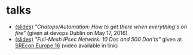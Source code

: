 # talks

* [(slides)](https://github.com/frangm/talks/tree/master/devops_dublin_chatops/devopsdublin_chatops_talk.pdf) _"Chatops/Automation: How to get there when everything's on fire"_
    (given at devops Dublin on May 17, 2016)
* [(slides)](https://github.com/frangm/talks/tree/master/ipsec_sreconeurope16/Full-mesh-IPsec-network.pdf) _"Full-Mesh IPsec Network: 10 Dos and 500 Don'ts"_ given at [SREcon Europe 16](https://www.usenix.org/conference/srecon16europe/program/presentation/garcia) (video available in link)

